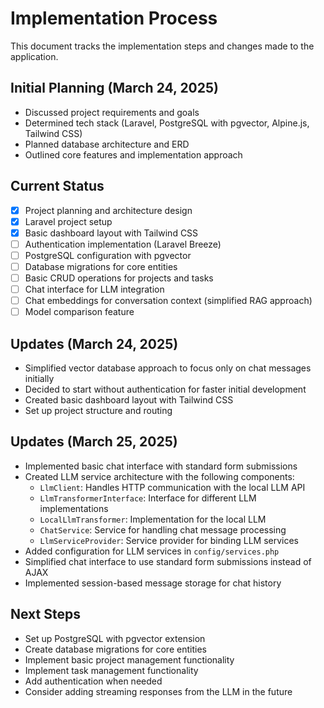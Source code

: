 # Implementation Process

This document tracks the implementation steps and changes made to the application.

## Initial Planning (March 24, 2025)

- Discussed project requirements and goals
- Determined tech stack (Laravel, PostgreSQL with pgvector, Alpine.js, Tailwind CSS)
- Planned database architecture and ERD
- Outlined core features and implementation approach

## Current Status
- [x] Project planning and architecture design
- [x] Laravel project setup
- [x] Basic dashboard layout with Tailwind CSS
- [ ] Authentication implementation (Laravel Breeze)
- [ ] PostgreSQL configuration with pgvector
- [ ] Database migrations for core entities
- [ ] Basic CRUD operations for projects and tasks
- [ ] Chat interface for LLM integration
- [ ] Chat embeddings for conversation context (simplified RAG approach)
- [ ] Model comparison feature

## Updates (March 24, 2025)
- Simplified vector database approach to focus only on chat messages initially
- Decided to start without authentication for faster initial development
- Created basic dashboard layout with Tailwind CSS
- Set up project structure and routing

## Updates (March 25, 2025)
- Implemented basic chat interface with standard form submissions
- Created LLM service architecture with the following components:
  - `LlmClient`: Handles HTTP communication with the local LLM API
  - `LlmTransformerInterface`: Interface for different LLM implementations
  - `LocalLlmTransformer`: Implementation for the local LLM
  - `ChatService`: Service for handling chat message processing
  - `LlmServiceProvider`: Service provider for binding LLM services
- Added configuration for LLM services in `config/services.php`
- Simplified chat interface to use standard form submissions instead of AJAX
- Implemented session-based message storage for chat history

## Next Steps
- Set up PostgreSQL with pgvector extension
- Create database migrations for core entities
- Implement basic project management functionality
- Implement task management functionality
- Add authentication when needed
- Consider adding streaming responses from the LLM in the future
